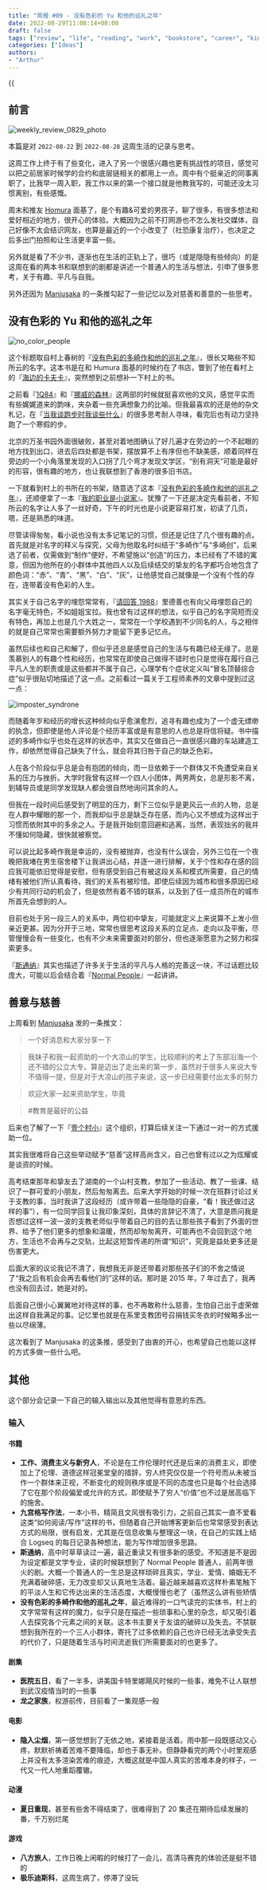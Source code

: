 ```yaml
---
title: "周报 #09 - 没有色彩的 Yu 和他的巡礼之年"
date: 2022-08-29T11:08:14+08:00
draft: false
tags: ["review", "life", "reading", "work", "bookstore", "career", "kindness", "charity", "personality", "friendship", "relationship"]
categories: ["Ideas"]
authors:
- "Arthur"
---
```


{{<audio src="audios/here_after_us.mp3" caption="《后来的我们 - 五月天》" >}}

## 前言

![weekly_review_0829_photo](https://pseudoyu.oss-cn-hangzhou.aliyuncs.com/images/weekly_review_0829_photo.png)

本篇是对 `2022-08-22` 到 `2022-08-28` 这周生活的记录与思考。

这周工作上终于有了些变化，进入了另一个很感兴趣也更有挑战性的项目，感觉可以把之前居家时候学的合约和底层链相关的都用上一点。周中有个挺亲近的同事离职了，比我早一周入职，我工作以来的第一个接口就是他教我写的，可能还没太习惯离别，有些感慨。

周末和推友 [Homura](https://twitter.com/RealAkemiHomura) 面基了，是个有趣&可爱的男孩子，聊了很多，有很多想法和爱好相近的地方，很开心的体验。大概因为之前不打网游也不怎么发社交媒体，自己好像不太会结识网友，也算是最近的一个小改变了（社恐康复治疗），也决定之后多出门拍照和让生活更丰富一些。

另外就是看了不少书，逐渐也在生活的正轨上了，很巧（或是隐隐有些倾向）的是这周在看的两本书和联想到的剧都是讲述一个普通人的生活与想法，引申了很多思考，关于有趣、平凡与自我。

另外还因为 [Manjusaka](https://twitter.com/Manjusaka_Lee) 的一条推勾起了一些记忆以及对慈善和善意的一些思考。

## 没有色彩的 Yu 和他的巡礼之年

![no_color_people](https://pseudoyu.oss-cn-hangzhou.aliyuncs.com/images/no_color_people.png)

这个标题取自村上春树的『[没有色彩的多崎作和他的巡礼之年](https://book.douban.com/subject/25733470/)』，很长又略些不知所云的名字。这本书是在和 Humura 面基的时候约在了书店，瞥到了他在看村上的『[海边的卡夫卡](https://book.douban.com/subject/30144095/)』，突然想到之前想补一下村上的书。

之前看『[1Q84](https://book.douban.com/subject/10529920/)』和『[挪威的森林](https://book.douban.com/subject/27200257/)』这两部的时候就挺喜欢他的文风，感觉平实而有些娓娓道来的韵味，夹杂着一些充满想象力的比喻。但我最喜欢的还是他的杂文札记，在『[当我谈跑步时我谈些什么](https://book.douban.com/subject/3369600/)』的很多思考耐人寻味，看完后也有动力坚持跑了一个寒假的步。

北京的万圣书园外面很破败，甚至对着地图确认了好几遍才在旁边的一个不起眼的地方找到出口，进去后四处都是书架，摆放算不上有序但也不缺美感，顺着同样在旁边的一个小角落里发现的入口拐了几个弯才发现文学区，“别有洞天”可能是最好的形容，很有趣的地方，也让我联想到了香港的很多旧书店。

一下就看到村上的书所在的书架，随意选了这本『[没有色彩的多崎作和他的巡礼之年](https://book.douban.com/subject/25733470/)』，还顺便拿了一本『[我的职业是小说家](https://book.douban.com/subject/26889236/)』。犹豫了一下还是决定先看前者，不知所云的名字让人多了一丝好奇，下午的时光也是小说更容易打发，初读了几页，嗯，还是熟悉的味道。

尽管读得匆匆，看小说也没有太多记笔记的习惯，但还是记住了几个很有趣的点。首先就是对名字的释义与探究，父母为他取名时纠结于“多崎作”与“多崎创”，后来选了前者，仅需做到“制作”便好，不希望施以“创造”的压力，本已经有了不错的寓意，但因为他所在的小群体中其他四人以及后续结交的挚友的名字都巧合地包含了颜色词：“赤”、“青”、“黑”、“白”、“灰”，让他感觉自己就像是一个没有个性的存在，连带着没有色彩的人生。

其实关于自己名字的埋怨常常有，『[请回答 1988](https://movie.douban.com/subject/26302614/)』里德善也有向父母埋怨自己的名字毫无特色，不如姐姐宝拉。我也曾有过这样的想法，似乎自己的名字简短而没有特色，再加上也是几个大姓之一，常常在一个学校遇到不少同名的人，与之相伴的就是自己常常也需要额外努力才能留下更多记忆点。

虽然后续也和自己和解了，但似乎还总是感觉自己的生活与有趣已经无缘了。总是羡慕别人的有趣个性和经历，也常常在即使自己做得不错时也只是觉得在履行自己平凡人生的职责或是这些都并不属于自己，心理学有个症状定义叫“冒名顶替综合症”似乎很贴切地描述了这一点。之前看过一篇关于工程师素养的文章中提到过这一点：

![imposter_syndrone](https://pseudoyu.oss-cn-hangzhou.aliyuncs.com/images/imposter_syndrone.jpeg)

而随着年岁和经历的增长这种倾向似乎愈演愈烈，追寻有趣也成为了一个虚无缥缈的执念，但即使是他人评论是个经历丰富或是有意思的人也总是将信将疑。书中描述的多崎作似乎也处在这样的状态中，其实又在做自己一直很感兴趣的车站建造工作，却依然觉得自己缺失了什么，就会将其归咎于自己的缺乏色彩。

人在各个阶段似乎总是会有抱团的倾向，而一旦依赖于一个群体又不免遭受来自关系的压力与挫折。大学时我曾有这样一个四人小团体，两男两女，总是形影不离，到辅导员或是同学发现缺人都会很自然地询问其余的人。

但我在一段时间后感受到了明显的压力，剩下三位似乎是更风云一点的人物，总是在人群中耀眼的那一个，而我却似乎总是缺乏存在感，而内心又不想成为这样出于习惯而依附其中的多余之人。于是我开始刻意回避和逃离，当然，表现拙劣的我并不懂如何隐藏，很快就被察觉。

可以说比起多崎作我是幸运的，没有被抛弃，也没有什么误会，另外三位在一个夜晚把我堵在男生宿舍楼下让我讲出心结，并逐一进行排解，关于个性和存在感的回应我可能依旧觉得是安慰，但有感受到自己有被这段关系和模式所需要，自己的情绪有被他们所认真看待，我们的关系有被珍惜。即使后续因为城市和很多原因已经少有共同行动的机会了，但是依然有着不错的联系，以及到了任一成员所在的城市所首先会想到的人。

目前也处于另一段三人的关系中，两位初中挚友，可能就定义上来说算不上发小但亲近更甚。因为分开于三地，常常也很思考这段关系的立足点、走向以及平衡，尽管慢慢会有一些变化，也有不少未来需要面对的部分，但也逐渐愿意为之努力和探索更多。

『[斯通纳](https://book.douban.com/subject/26425831/)』其实也描述了许多关于生活的平凡与人格的完善这一块，不过话题比较庞大，可能以后会结合着『[Normal People](https://movie.douban.com/subject/33477335/)』一起讲讲。

## 善意与慈善

上周看到 [Manjusaka](https://twitter.com/Manjusaka_Lee) 发的一条推文：

> 一个好消息和大家分享一下

> 我妹子和我一起资助的一个大凉山的学生，比较顺利的考上了东部沿海一个还不错的公立大专。算是迈出了走出来的第一步，虽然对于很多人来说大专不值得一提，但是对于大凉山的孩子来说，这一步已经需要付出太多的努力

> 欢迎大家一起来资助学生，毕竟

> #教育是最好的公益

后来也了解了一下『[壹个村小](http://www.one-school.org)』这个组织，打算后续关注一下通过一对一的方式援助一位。

其实我很难将自己这些举动赋予“慈善”这样高尚含义，自己也曾有过以之为炫耀或是谈资的时候。

高考结束那年和挚友去了湖南的一个山村支教，参加了一些活动、教了一些课、结识了一群可爱的小朋友，然后匆匆离去。后来大学开始的时候一次在班群讨论过关于支教的事，当时我讲了这段经历（或许带着一些隐隐的自豪，“看！我还做过这样的事”），有一位同学回复让我印象深刻，具体的言辞记不清了，大意是质问我是否想过这样一波一波的支教老师似乎带着自己的目的去让那些孩子看到了外面的世界、给予了他们更多的想象和温暖，然而却匆匆离开，可能再也不会回到这个地方，生活也不会再与之交轨，比起这短暂传递的所谓“知识”，究竟是益处更多还是伤害更大。

后面大家的议论我记不清了，我想我无非是还带着对那些孩子们的不舍之情说了“我之后有机会会再去看他们的”这样的话。那时是 2015 年，7 年过去了，我再也没有回去过，她是对的。

后面自己很小心翼翼地对待这样的事，也不再敢称什么慈善，生怕自己出于虚荣做出这样自我满足的事。记忆里也就是在系里支教团号召捐钱买冬衣的时候略多出一些以尽绵薄。

这次看到了 Manjusaka 的这条推，感受到了由衷的开心，也希望自己也能以这样的方式多做一些什么吧。

## 其他

这个部分会记录一下自己的输入输出以及其他觉得有意思的东西。

### 输入

#### 书籍

- **工作、消费主义与新穷人**，不论是在工作伦理时代还是后来的消费主义，即使加上了伦理、道德这样冠冕堂皇的措辞，穷人终究仅仅是一个符号而从未被当作一个群体来正视，不断变化的规则秩序或是不同的态度也只是每个社会选择了它在那个阶段偏爱或允许的方式，即使赋予了穷人“价值”也不过是居高临下的施舍。
- **九宫格写作法**，一本小书，精简且文风很有吸引力，之前自己其实一直不爱看这类“如何阅读/写作”这样的书，但随着自己开始博客更新后也常常感受到表达方式的局限，很有启发，尤其是在信息收集与整理这一块，在自己的实践上结合 Logseq 的每日记录各种想法，能为写作增加很多思路。
- **斯通纳**，高中时草草读过一遍，最近重读又有很多新的感受。不知道是不是因为设定都是文学专业，读的时候联想到了 Normal People 普通人，前两年很火的剧。大概一个普通人的一生总是这样琐碎且真实，学业、爱情、婚姻无不充满着破碎感，无力改变却又认真地生活着。最近越来越喜欢这样朴素笔触下的平淡人生和它传达出来的生活态度，大概慢慢也老了（虽然这么讲有些矫情
- **没有色彩的多崎作和他的巡礼之年**，最近难得的一口气读完的实体书，村上的文字常常有这样的魔力，似乎只是在描述一些琐事和心里的杂念，却又吸引着人去探究各个元素之间的关联。这本书主要关于友谊的破碎以及失去。不禁联想到我所在的一个三人小群体，寄托了过多依赖的自己也许已经无法承受失去的代价了，只是随着生活与时间流逝我们所需要面对的也更多了。

#### 剧集

- **医院五日**，看了一半多，讲美国卡特里娜飓风时候的一些事，难免不让人联想到武汉疫情当时的一些事
- **龙之家族**，权游前传，目前看了一集观感一般

#### 电影

- **隐入尘烟**，第一感觉想到了无依之地，紧接着是活着。雨中那一段既感动又心疼，默默祈祷着苦难不要降临，却也于事无补。但静静看完的两个小时里观感上并没有太多渲染苦难的痕迹，大概这就是中国人真实的苦难本身的样子，一代又一代人地重蹈覆辙。

#### 动漫

- **夏日重现**，甚至有些舍不得结束了，很难得到了 20 集还在期待后续发展的番，千万别烂尾

#### 游戏

- **八方旅人**，工作日晚上闲暇的时候打了一会儿，高清马赛克的体验还是挺不错的
- **极乐迪斯科**，这周生病了，停滞了没玩
